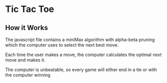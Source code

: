 # Tic Tac Toe

## How it Works
The javascript file contains a miniMax algorithm with alpha-beta pruning which the computer uses to select the next best move.

Each time the user makes a move, the computer calculates the optimal next move and makes it.

The computer is unbeatable, so every game will either end in a tie or with the computer winning
